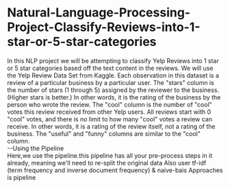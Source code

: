 # Natural-Language-Processing-Project-Classify-Reviews-into-1-star-or-5-star-categories
In this NLP project we will be attempting to classify Yelp Reviews into 1 star or 5 star categories based off the text content in the reviews. 
We will use the Yelp Review Data Set from Kaggle. 
Each observation in this dataset is a review of a particular business by a particular user.  The "stars" column is the number of stars (1 through 5) assigned by the reviewer to the business. (Higher stars is better.) In other words, it is the rating of the business by the person who wrote the review.  The "cool" column is the number of "cool" votes this review received from other Yelp users.
All reviews start with 0 "cool" votes, and there is no limit to how many "cool" votes a review can receive. In other words, it is a rating of the review itself, not a rating of the business.  The "useful" and "funny" columns are similar to the "cool" column.  
--Using the Pipeline  
Here,we use the pipeline.this pipeline has all your pre-process steps in it already, meaning we'll need to re-split the original data Also user tf-idf (term frequency and inverse document frequency) &amp; naive-bais Approaches is pipeline
